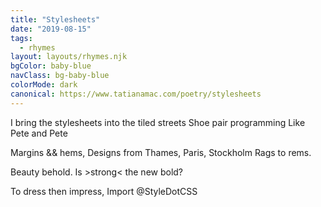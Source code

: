 ```yaml
---
title: "Stylesheets"
date: "2019-08-15"
tags:
  - rhymes
layout: layouts/rhymes.njk
bgColor: baby-blue
navClass: bg-baby-blue
colorMode: dark
canonical: https://www.tatianamac.com/poetry/stylesheets
---
```


I bring the stylesheets
into the tiled streets
Shoe pair programming
Like Pete and Pete

Margins && hems,
Designs from Thames,
Paris, Stockholm
Rags to rems.

Beauty behold.
Is &gt;strong&lt; the new bold?

To dress then impress,
Import @StyleDotCSS
